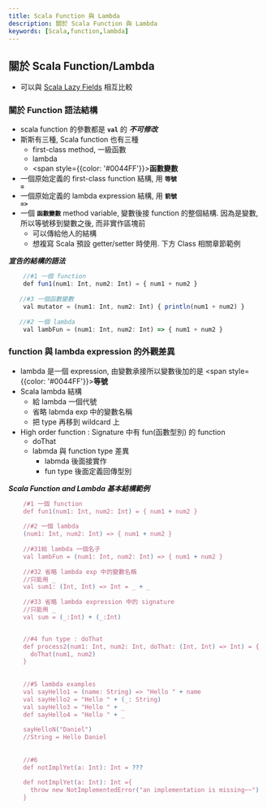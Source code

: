 ```yaml
---
title: Scala Function 與 Lambda
description: 關於 Scala Function 與 Lambda
keywords: [Scala,function,lambda]
---
```


## 關於 Scala Function/Lambda

* 可以與 [Scala Lazy Fields](./Scala_Class) 相互比較

### 關於 Function 語法結構
* scala function 的參數都是 <code>__val__</code> 的 ___不可修改___
* 斯斯有三種, Scala function 也有三種
    * first-class method, 一級函數
    * lambda
    * <span style={{color: '#0044FF'}}>__函數變數__</span>
* 一個原始定義的 first-class function 結構, 用 <code>__等號 =__</code>
* 一個原始定義的 lambda expression 結構, 用 <code>__箭號 =>__</code>
* 一個 <code>__函數變數__</code> method variable, 變數後接 function 的整個結構. 因為是變數, 所以等號移到變數之後, 而非實作區塊前
    * 可以傳給他人的結構
    * 想複寫 Scala 預設 getter/setter 時使用. 下方 Class 相關章節範例

___宣告的結構的語法___    

```javascript
    //#1 一個 function
    def fun1(num1: Int, num2: Int) = { num1 + num2 } 
    
   //#3 一個函數變數  
    val mutator = (num1: Int, num2: Int) { println(num1 + num2) }      
  
   //#2 一個 lambda
    val lambFun = (num1: Int, num2: Int) => { num1 + num2 }
```

### function 與 lambda expression 的外觀差異
* lambda 是一個 expression, 由變數承接所以變數後加的是 <span style={{color: '#0044FF'}}>__等號__</span>
* Scala lambda 結構
    * 給 lambda 一個代號
    * 省略 labmda exp 中的變數名稱
    * 把 type 再移到 wildcard 上
* High order function : Signature 中有 fun\(函數型別) 的 function 
    * doThat
    * labmda 與 function type 差異
        * labmda 後面接實作
        * fun type 後面定義回傳型別    

___Scala Function and Lambda 基本結構範例___

```javascript
    /#1 一個 function
    def fun1(num1: Int, num2: Int) = { num1 + num2 }
    
    //#2 一個 lambda
    (num1: Int, num2: Int) => { num1 + num2 }
    
    //#31給 lambda 一個名子
    val lambFun = (num1: Int, num2: Int) => { num1 + num2 }
    
    //#32 省略 lambda exp 中的變數名稱
    //只能用 _
    val sum1: (Int, Int) => Int = _ + _
    
    //#33 省略 lambda expression 中的 signature
    //只能用 _
    val sum = (_:Int) + (_:Int)


    //#4 fun type : doThat
    def process2(num1: Int, num2: Int, doThat: (Int, Int) => Int) = {
      doThat(num1, num2)
    }
    
    
    //#5 lambda examples
    val sayHello1 = (name: String) => "Hello " + name
    val sayHello2 = "Hello " + (_: String)
    val sayHello3 = "Hello " + _
    def sayHello4 = "Hello " + _
    
    sayHelloN("Daniel")
    //String = Hello Daniel
    
    
    //#6
    def notImplYet(a: Int): Int = ???
    
    def notImplYet(a: Int): Int ={
      throw new NotImplementedError("an implementation is missing~~")
    }
    
```